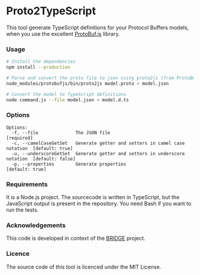 Proto2TypeScript
================

This tool generate TypeScript definitions for your Protocol Buffers models, when you use the excellent [ProtoBuf.js](https://github.com/dcodeIO/ProtoBuf.js/) library.

### Usage
```sh
# Install the dependencies
npm install --production

# Parse and convert the proto file to json using proto2js (from ProtoBuf.js)
node_modules/protobufjs/bin/proto2js model.proto > model.json

# Convert the model to TypeScript definitions
node command.js --file model.json > model.d.ts
```

### Options
```
Options:
  -f, --file              The JSON file                                       [required]
  -c, --camelCaseGetSet   Generate getter and setters in camel case notation  [default: true]
  -u, --underscoreGetSet  Generate getter and setters in underscore notation  [default: false]
  -p, --properties        Generate properties                                 [default: true]
```

### Requirements

It is a Node.js project. The sourcecode is written in TypeScript, but the JavaScript output is present in the repository. You need Bash if you want to run the tests.

### Acknowledgements

This code is developed in context of the [BRIDGE](http://www.bridgeproject.eu/en) project.

### Licence

The source code of this tool is licenced under the MIT License.
